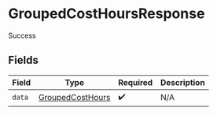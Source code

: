 # GroupedCostHoursResponse

Success


## Fields

| Field                                                       | Type                                                        | Required                                                    | Description                                                 |
| ----------------------------------------------------------- | ----------------------------------------------------------- | ----------------------------------------------------------- | ----------------------------------------------------------- |
| `data`                                                      | [GroupedCostHours](../../models/shared/groupedcosthours.md) | :heavy_check_mark:                                          | N/A                                                         |
